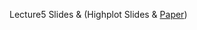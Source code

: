 Lecture5 Slides & (Highplot Slides & [Paper](https://github.com/JT-Ushio/ECNU17_Summer_Seminar/blob/master/Lecture5/A%20Primer%20on%20Neural%20Network%20Models.pdf))
